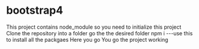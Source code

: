 # bootstrap4
This project contains node_module so you need to initialize this project
Clone the repository into a folder
go the the desired folder
npm i ---use this to install all the packgaes
Here you go You go the project working
